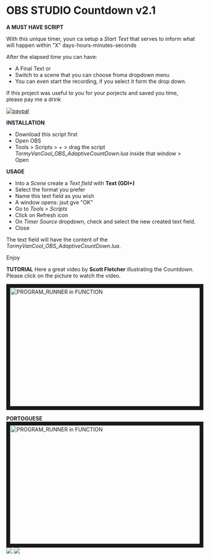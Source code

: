 # OBS STUDIO Countdown v2.1

**A MUST HAVE SCRIPT**

With this unique timer, youn ca setup a *Start Text* that serves to inform what will happen within  "X" days-hours-minutes-seconds

After the elapsed time you can have:
- A Final Text or
- Switch to a scene that you can choose froma dropdown menu
- You can even start the recording, if you select it form the drop down.


If this project was useful to you for your porjects and saved you time, please pay me a drink

[![paypal](https://www.paypalobjects.com/en_US/i/btn/btn_donateCC_LG.gif)](https://www.paypal.com/donate?hosted_button_id=LZ6LLD2B7PGG2)

**INSTALLATION**
- Download this script first
- Open OBS
- Tools > Scripts > + > drag the script *TormyVanCool_OBS_AdaptiveCountDown.lua* inside that window > Open


**USAGE**
- Into a *Scene* create a *Text field* with **Text (GDI+)**
- Select the format you prefer
- Name this text field as you wish
- A window opens: jsut gve "OK"
- Go to *Tools > Scripts*
- Click on Refresh icon
- On *Timer Source* dropdown, check and select the new created text field.
- Close

The text field will have the content of the *TormyVanCool_OBS_AdaptiveCountDown.lua*.


Enjoy

**TUTORIAL**
Here a great video by **Scott Fletcher** illustrating the Countdown. Please click on the picture to watch the video.

<a href="http://www.youtube.com/watch?feature=player_embedded&v=nlUixyGWU9w
" target="_blank"><img src="http://img.youtube.com/vi/nlUixyGWU9w/maxresdefault.jpg" 
alt="PROGRAM_RUNNER in FUNCTION" width="560" height="315" border="10" /></a>

**PORTOGUESE**
<a href="http://www.youtube.com/watch?feature=player_embedded&v=6AjQ4HbT72U
" target="_blank"><img src="http://img.youtube.com/vi/6AjQ4HbT72U/maxresdefault.jpg" 
alt="PROGRAM_RUNNER in FUNCTION" width="560" height="315" border="10" /></a>
![](OBS_Counter_2.1.gif)
![](OBS_Countdown.gif)



